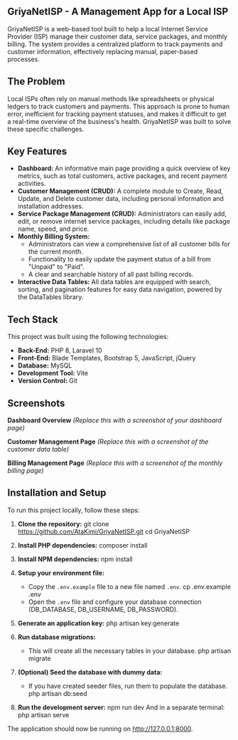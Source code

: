 ## GriyaNetISP - A Management App for a Local ISP

GriyaNetISP is a web-based tool built to help a local Internet Service Provider (ISP) manage their customer data, service packages, and monthly billing. The system provides a centralized platform to track payments and customer information, effectively replacing manual, paper-based processes.

## The Problem

Local ISPs often rely on manual methods like spreadsheets or physical ledgers to track customers and payments. This approach is prone to human error, inefficient for tracking payment statuses, and makes it difficult to get a real-time overview of the business's health. GriyaNetISP was built to solve these specific challenges.

## Key Features

* **Dashboard:** An informative main page providing a quick overview of key metrics, such as total customers, active packages, and recent payment activities.
* **Customer Management (CRUD):** A complete module to Create, Read, Update, and Delete customer data, including personal information and installation addresses.
* **Service Package Management (CRUD):** Administrators can easily add, edit, or remove internet service packages, including details like package name, speed, and price.
* **Monthly Billing System:**
    * Administrators can view a comprehensive list of all customer bills for the current month.
    * Functionality to easily update the payment status of a bill from "Unpaid" to "Paid".
    * A clear and searchable history of all past billing records.
* **Interactive Data Tables:** All data tables are equipped with search, sorting, and pagination features for easy data navigation, powered by the DataTables library.

## Tech Stack

This project was built using the following technologies:

* **Back-End:** PHP 8, Laravel 10
* **Front-End:** Blade Templates, Bootstrap 5, JavaScript, jQuery
* **Database:** MySQL
* **Development Tool:** Vite
* **Version Control:** Git

## Screenshots

**Dashboard Overview**
*(Replace this with a screenshot of your dashboard page)*

**Customer Management Page**
*(Replace this with a screenshot of the customer data table)*

**Billing Management Page**
*(Replace this with a screenshot of the monthly billing page)*

## Installation and Setup

To run this project locally, follow these steps:

1.  **Clone the repository:**
    git clone https://github.com/AtaKimi/GriyaNetISP.git
    cd GriyaNetISP

2.  **Install PHP dependencies:**
    composer install

3.  **Install NPM dependencies:**
    npm install

4.  **Setup your environment file:**
    * Copy the `.env.example` file to a new file named `.env`.
        cp .env.example .env
    * Open the `.env` file and configure your database connection (DB_DATABASE, DB_USERNAME, DB_PASSWORD).

5.  **Generate an application key:**
    php artisan key:generate

6.  **Run database migrations:**
    * This will create all the necessary tables in your database.
        php artisan migrate

7.  **(Optional) Seed the database with dummy data:**
    * If you have created seeder files, run them to populate the database.
        php artisan db:seed

8.  **Run the development server:**
    npm run dev
    And in a separate terminal:
    php artisan serve

The application should now be running on http://127.0.0.1:8000.

